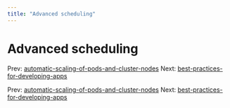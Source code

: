 ```yaml
---
title: "Advanced scheduling"
---
```


# Advanced scheduling

Prev: [automatic-scaling-of-pods-and-cluster-nodes](automatic-scaling-of-pods-and-cluster-nodes.md)
Next: [best-practices-for-developing-apps](best-practices-for-developing-apps.md)

Prev: [automatic-scaling-of-pods-and-cluster-nodes](automatic-scaling-of-pods-and-cluster-nodes.md)
Next: [best-practices-for-developing-apps](best-practices-for-developing-apps.md)
